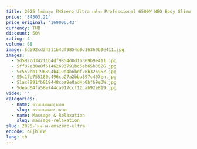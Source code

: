 ```yaml
---
title: 2025 ใหม่ล่าสุด EMSzero Ultra เครื่อง Professional 6500W NEO Body Slimming กล้ามเนื้อ EMS แม่เหล็กไฟฟ้ากระตุ้น Buttock Toning
price: '84503.21'
price_original: '169006.43'
currency: THB
discount: 50%
rating: 4
volume: 68
image: Sd592cd34211b4df9854d0d16369b9e411.jpg
images:
  - Sd592cd34211b4df9854d0d16369b9e411.jpg
  - Sff87e38e0f61462693791bc5eb65b362G.jpg
  - Sc552cb1196394b419d4b6bdf26b32695Z.jpg
  - S5c17e755180c496ca27a2bba397c407en.jpg
  - S1ac7991fb819448cba9e0ad4b0bfb9e3W.jpg
  - Sdead04fa58e744ca917ccf12cab92e819.jpg
video: ''
categories:
  - name: ความงามและสุขภาพ
    slug: ความงามและส-ขภาพ
  - name: Massage & Relaxation
    slug: massage-relaxation
slug: 2025-ใหม-าส-emszero-ultra
encode: oEjhTFW
lang: th
---
```

  